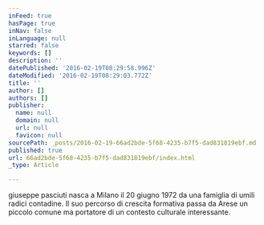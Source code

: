 ```yaml
---
inFeed: true
hasPage: true
inNav: false
inLanguage: null
starred: false
keywords: []
description: ''
datePublished: '2016-02-19T08:29:58.996Z'
dateModified: '2016-02-19T08:29:03.772Z'
title: ''
author: []
authors: []
publisher:
  name: null
  domain: null
  url: null
  favicon: null
sourcePath: _posts/2016-02-19-66ad2bde-5f68-4235-b7f5-dad831819ebf.md
published: true
url: 66ad2bde-5f68-4235-b7f5-dad831819ebf/index.html
_type: Article

---
```

giuseppe pasciuti nasca a Milano il 20 giugno 1972 da una famiglia di umili radici contadine. Il suo percorso di crescita formativa passa da Arese un piccolo comune ma portatore di un contesto culturale interessante.